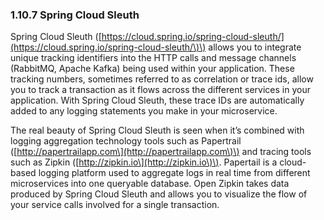 ### 1.10.7 Spring Cloud Sleuth

Spring Cloud Sleuth \([https://cloud.spring.io/spring-cloud-sleuth/](https://cloud.spring.io/spring-cloud-sleuth/\)\) allows you to integrate unique tracking identifiers into the HTTP calls and message channels \(RabbitMQ, Apache Kafka\) being used within your application. These tracking numbers, sometimes referred to as correlation or trace ids, allow you to track a transaction as it flows across the different services in your application. With Spring Cloud Sleuth, these trace IDs are automatically added to any logging statements you make in your microservice.

The real beauty of Spring Cloud Sleuth is seen when it’s combined with logging aggregation technology tools such as Papertrail \([http://papertrailapp.com\](http://papertrailapp.com\)\) and tracing tools such as Zipkin \([http://zipkin.io\](http://zipkin.io\)\). Papertail is a cloud-based logging platform used to aggregate logs in real time from different microservices into one queryable database. Open Zipkin takes data produced by Spring Cloud Sleuth and allows you to visualize the flow of your service calls involved for a single transaction.

